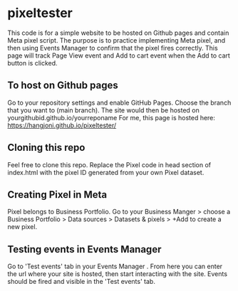 # pixeltester
This code is for a simple website to be hosted on Github pages and contain Meta pixel script. The purpose is to practice implementing Meta pixel, and then using Events Manager to confirm that the pixel fires correctly.
This page will track Page View event and Add to cart event when the Add to cart button is clicked.

## To host on Github pages
Go to your repository settings and enable GitHub Pages. Choose the branch that you want to (main branch). The site would then be hosted on yourgithubid.github.io/yourreponame
For me, this page is hosted here: https://hangjoni.github.io/pixeltester/

## Cloning this repo
Feel free to clone this repo. Replace the Pixel code in head section of index.html with the pixel ID generated from your own Pixel dataset.

## Creating Pixel in Meta
Pixel belongs to Business Portfolio. Go to your Business Manger > choose a Business Portfolio > Data sources > Datasets & pixels > +Add to create a new pixel.

## Testing events in Events Manager
Go to 'Test events' tab in your Events Manager . From here you can enter the url where your site is hosted, then start interacting with the site. Events should be fired and visible in the 'Test events' tab.
